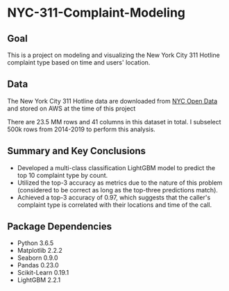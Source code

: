 # NYC-311-Complaint-Modeling

## Goal
This is a project on modeling and visualizing the New York City 311 Hotline complaint type based on time and users' location.

## Data
The New York City 311 Hotline data are downloaded from [NYC Open Data](https://data.cityofnewyork.us/Social-Services/311-Service-Requests-from-2010-to-Present/erm2-nwe9) and stored on AWS at the time of this project

There are 23.5 MM rows and 41 columns in this dataset in total. I subselect 500k rows from 2014-2019 to perform this analysis.

## Summary and Key Conclusions
- Developed a multi-class classification LightGBM model to predict the top 10 complaint type by count.
- Utilized the top-3 accuracy as metrics due to the nature of this problem (considered to be correct as long as the top-three predictions match).
- Achieved a top-3 accuracy of 0.97, which suggests that the caller's complaint type is correlated with their locations and time of the call.

## Package Dependencies
- Python 3.6.5
- Matplotlib 2.2.2
- Seaborn 0.9.0
- Pandas 0.23.0
- Scikit-Learn 0.19.1
- LightGBM 2.2.1
